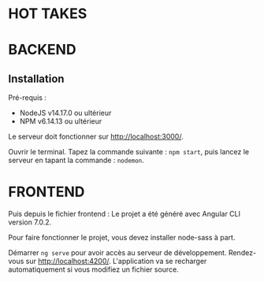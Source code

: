 # HOT TAKES # 

# BACKEND #

## Installation ##

Pré-requis : 
- NodeJS v14.17.0 ou ultérieur
- NPM v6.14.13 ou ultérieur

Le serveur doit fonctionner sur [http://localhost:3000/](http://localhost:3000/). 

Ouvrir le terminal.
Tapez la commande suivante : ```npm start```, puis lancez le serveur en tapant la commande : ```nodemon```.

# FRONTEND #

Puis depuis le fichier frontend : Le projet a été généré avec Angular CLI version 7.0.2.

Pour faire fonctionner le projet, vous devez installer node-sass à part.

Démarrer ```ng serve``` pour avoir accès au serveur de développement. 
Rendez-vous sur [http://localhost:4200/](http://localhost:4200/). 
L'application va se recharger automatiquement si vous modifiez un fichier source.
